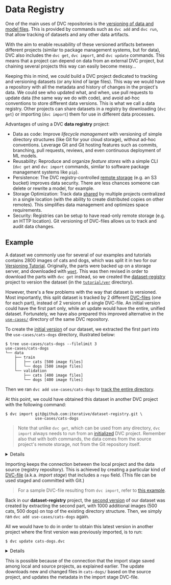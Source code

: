 # Data Registry

One of the main uses of <abbr>DVC repositories</abbr> is the
[versioning of data and model files](/doc/use-cases/data-and-model-files-versioning).
This is provided by commands such as `dvc add` and `dvc run`, that allow
tracking of datasets and any other <abbr>data artifacts</abbr>.

With the aim to enable reusability of these versioned artifacts between
different projects (similar to package management systems, but for data), DVC
also includes the `dvc get`, `dvc import`, and `dvc update` commands. This means
that a project can depend on data from an external <abbr>DVC project</abbr>, but
chaining several projects this way can easily become messy...

Keeping this in mind, we could build a <abbr>DVC project</abbr> dedicated to
tracking and versioning datasets (or any kind of large files). This way we would
have a repository with all the metadata and history of changes in the project's
data. We could see who updated what, and when, use pull requests to update data
(the same way we do with code), and avoid ad-hoc conventions to store different
data versions. This is what we call a data registry. Other projects can share
datasets in a registry by downloading (`dvc get`) or importing (`dvc import`)
them for use in different data processes.

Advantages of using a DVC **data registry** project:

- Data as code: Improve _lifecycle management_ with versioning of simple
  directory structures (like Git for your cloud storage), without ad-hoc
  conventions. Leverage Git and Git hosting features such as commits, branching,
  pull requests, reviews, and even continuous deployment of ML models.
- Reusability: Reproduce and organize _feature stores_ with a simple CLI
  (`dvc get` and `dvc import` commands, similar to software package management
  systems like `pip`).
- Persistence: The DVC registry-controlled
  [remote storage](/doc/command-reference/remote) (e.g. an S3 bucket) improves
  data security. There are less chances someone can delete or rewrite a model,
  for example.
- Storage Optimization: Track data
  [shared](/doc/use-cases/share-data-and-model-files) by multiple projects
  centralized in a single location (with the ability to create distributed
  copies on other remotes). This simplifies data management and optimizes space
  requirements.
- Security: Registries can be setup to have read-only remote storage (e.g. an
  HTTP location). Git versioning of DVC-files allows us to track and audit data
  changes.

## Example

A dataset we commonly use for several of our examples and tutorials contains
2800 images of cats and dogs, which was split it in two for our
[Versioning Tutorial](/doc/tutorials/versioning). Originally, the parts were
backed up on a storage server, and downloaded with
[`wget`](https://www.gnu.org/software/wget/). This was then revised in order to
download the parts with `dvc get` instead, so we created the
[dataset-registry](https://github.com/iterative/dataset-registry)
<abbr>project</abbr> to version the dataset (in the
[`tutorial/ver`](https://github.com/iterative/dataset-registry/tree/master/tutorial/ver)
directory).

However, there's a few problems with the way that dataset is versioned. Most
importantly, this split dataset is tracked by 2 different
[DVC-files](/doc/user-guide/dvc-file-format) (one for each part), instead of 2
versions of a single DVC-file. An initial version could have the first part
only, while an update would have the entire, unified dataset. Fortunately, we
have also prepared this improved alternative in the
[`use-cases/`](https://github.com/iterative/dataset-registry/tree/master/use-cases)
directory of the same <abbr>DVC repository</abbr>.

To create the
[initial version](https://github.com/iterative/dataset-registry/tree/cats-dogs-v1/use-cases)
of our dataset, we extracted the first part into the `use-cases/cats-dogs`
directory, illustrated below:

```dvc
$ tree use-cases/cats-dogs --filelimit 3
use-cases/cats-dogs
└── data
    ├── train
    │   ├── cats [500 image files]
    │   └── dogs [500 image files]
    └── validation
        ├── cats [400 image files]
        └── dogs [400 image files]
```

Then we ran `dvc add use-cases/cats-dogs` to
[track the entire directory](https://dvc.org/doc/command-reference/add#example-directory).

At this point, we could have obtained this dataset in another DVC project with
the following command:

```dvc
$ dvc import git@github.com:iterative/dataset-registry.git \
             use-cases/cats-dogs
```

> Note that unlike `dvc get`, which can be used from any directory, `dvc import`
> always needs to run from an [initialized](/doc/command-reference/init) DVC
> project. Remember also that with both commands, the data comes from the source
> project's remote storage, not from the Git repository itself.

<details>

### Expand for actionable command (optional)

The command above is meant for informational purposes only. If you actually run
it, although it will work, it will import the latest version of
`use-cases/cats-dogs` from `dataset-registry`. The following command would
actually bring in the version in question:

```dvc
$ dvc import --rev cats-dogs-v1 \
             git@github.com:iterative/dataset-registry.git \
             use-cases/cats-dogs
```

See the `dvc import` command reference for more details on the `--rev`
(revision) option.

</details>

Importing keeps the connection between the local <abbr>project</abbr> and the
data source (registry <abbr>repository</abbr>). This is achieved by creating a
particular kind of [DVC-file](/doc/user-guide/dvc-file-format) (a.k.a. _import
stage_) that includes a `repo` field. (This file can be used staged and
committed with Git.)

> For a sample DVC-file resulting from `dvc import`, refer to
> [this example](/doc/command-reference/import#example-data-registry).

Back in our **dataset-registry** project, the
[second version](https://github.com/iterative/dataset-registry/tree/cats-dogs-v2/use-cases)
of our dataset was created by extracting the second part, with 1000 additional
images (500 cats, 500 dogs) on top of the existing directory structure. Then, we
simply ran `dvc add use-cases/cats-dogs` again.

All we would have to do in order to obtain this latest version in another
project where the first version was previously imported, is to run:

```dvc
$ dvc update cats-dogs.dvc
```

<details>

### Expand for actionable command (optional)

As with the previous hidden note, actually trying the command above will produce
the desired results, but not for obvious reasons. The initial `dvc import`
command would have already obtained the latest version of the dataset (as noted
before), so this `dvc update` is unnecessary and won't have any effect.

And if you ran the `dvc import --rev cats-dogs-v1 ...` command instead, its
import stage (DVC-file) would be
[fixed to that revision](/doc/command-reference/import#example-fixed-revisions-re-importing)
(`cats-dogs-v1` tag), so `dvc update` would also be ineffective. In order to
actually "update" it, re-import the data instead, by now running the initial
import command (the one without `--rev`):

```dvc
$ dvc import git@github.com:iterative/dataset-registry.git \
             use-cases/cats-dogs
```

</details>

This is possible because of the connection that the import stage saved among
local and source projects, as explained earlier. The update downloads new and
changed files in `cats-dogs/` based on the source project, and updates the
metadata in the import stage DVC-file.

